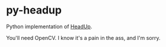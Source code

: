 # py-headup
Python implementation of [HeadUp](http://bit.ly/1Pz6LAv).

You'll need OpenCV. I know it's a pain in the ass, and I'm sorry.
